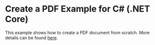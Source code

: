 ﻿# Create a PDF Example for C# (.NET Core)

This example shows how to create a PDF document from scratch. More details can be found
[here](https://www.DynamicPDF.com/Examples/create-pdf-.net-core).
